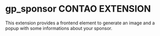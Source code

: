 gp_sponsor CONTAO EXTENSION
===========================

This extension provides a frontend element to generate an image and a popup with some informations about your sponsor.
